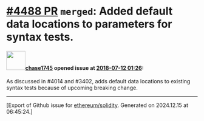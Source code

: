 # [\#4488 PR](https://github.com/ethereum/solidity/pull/4488) `merged`: Added default data locations to parameters for syntax tests.

#### <img src="https://avatars.githubusercontent.com/u/17399486?v=4" width="50">[chase1745](https://github.com/chase1745) opened issue at [2018-07-12 01:26](https://github.com/ethereum/solidity/pull/4488):

As discussed in #4014 and #3402, adds default data locations to existing syntax tests because of upcoming breaking change.




-------------------------------------------------------------------------------



[Export of Github issue for [ethereum/solidity](https://github.com/ethereum/solidity). Generated on 2024.12.15 at 06:45:24.]
